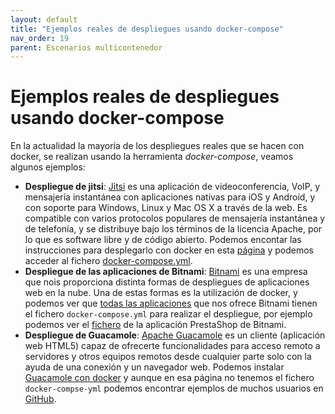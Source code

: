 ```yaml
---
layout: default
title: "Ejemplos reales de despliegues usando docker-compose"
nav_order: 19
parent: Escenarios multicontenedor
---
```


# Ejemplos reales de despliegues usando docker-compose

En la actualidad la mayoría de los despliegues reales que se hacen con docker, se realizan usando la herramienta *docker-compose*, veamos algunos ejemplos:

* **Despliegue de jitsi**: [Jitsi](https://meet.jit.si/) es una aplicación de videoconferencia, VoIP, y mensajería instantánea con aplicaciones nativas para iOS y Android, y con soporte para Windows, Linux y Mac OS X a través de la web.​ Es compatible con varios protocolos populares de mensajería instantánea y de telefonía, y se distribuye bajo los términos de la licencia Apache, por lo que es software libre y de código abierto. Podemos encontar las instrucciones para desplegarlo con docker en esta [página](https://github.com/jitsi/docker-jitsi-meet) y podemos acceder al fichero [docker-compose.yml](https://github.com/jitsi/docker-jitsi-meet/blob/master/docker-compose.yml).
* **Despliegue de las aplicaciones de Bitnami**: [Bitnami](https://bitnami.com/) es una empresa que nois proporciona distinta formas de despliegues de aplicaciones web en la nube. Una de estas formas es la utilización de docker, y podemos ver que [todas las aplicaciones](https://bitnami.com/stacks/containers) que nos ofrece Bitnami tienen el fichero `docker-compose.yml` para realizar el despliegue, por ejemplo podemos ver el [fichero](https://github.com/bitnami/bitnami-docker-prestashop/blob/master/docker-compose.yml) de la aplicación PrestaShop de Bitnami.
* **Despliegue de Guacamole**: [Apache Guacamole](https://guacamole.apache.org/) es un cliente (aplicación web HTML5) capaz de ofrecerte funcionalidades para acceso remoto a servidores y otros equipos remotos desde cualquier parte solo con la ayuda de una conexión y un navegador web. Podemos instalar [Guacamole con docker](https://guacamole.apache.org/doc/gug/guacamole-docker.html) y aunque en esa página no tenemos el fichero `docker-compse-yml` podemos encontrar ejemplos de muchos usuarios en [GitHub](https://github.com/boschkundendienst/guacamole-docker-compose/blob/master/docker-compose.yml).